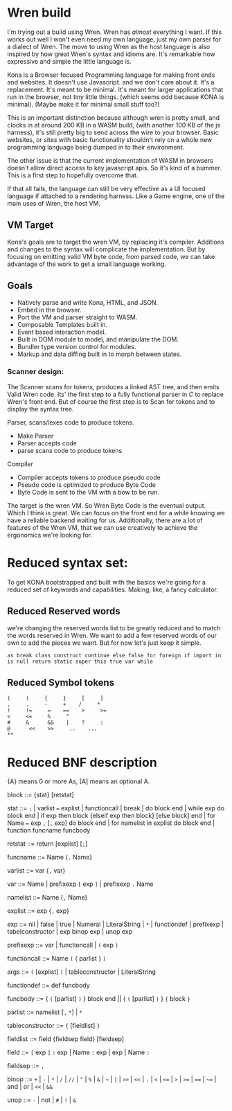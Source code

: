 # Wren build
I'm trying out a build using Wren. Wren has *almost* everything I want. If this works out well I won't even need my own language, just my own parser for a dialect of Wren. The move to using Wren as the host language is also inspired by how great Wren's syntax and idioms are. It's remarkable how expressive and simple the little language is.

Kona is a Browser focused Programming language for making front ends and websites. It doesn't use Javascript. and we don't care about it. It's a replacement. It's meant to be minimal. It's meant for larger applications that run in the browser, not tiny little things. (which seems odd because KONA is minimal). (Maybe make it for minimal small stuff too?)

This is an important distinction because although wren is pretty small, and clocks in at around 200 KB in a WASM build, (with another 100 KB of the js harness), it's still pretty big to send across the wire to your browser. Basic websites, or sites with basic functionality shouldn't rely on a whole new programming language being dumped in to their environment.

The other issue is that the current implementation of WASM in browsers doesn't allow direct access to key javascript apis. So it's kind of a bummer. This is a first step to hopefully overcome that.

If that all fails, the language can still be very effective as a UI focused language if attached to a rendering harness. Like a Game engine, one of the main uses of Wren, the host VM.

## VM Target
Kona's goals are to target the wren VM, by replacing it's compiler. Additions and changes to the syntax will complicate the implementation. But by focusing on emitting valid VM byte code, from parsed code, we can take advantage of the work to get a small language working.

## Goals
* Natively parse and write Kona, HTML, and JSON.
* Embed in the browser.
* Port the VM and parser straight to WASM.
* Composable Templates built in.
* Event based interaction model.
* Built in DOM module to model, and manipulate the DOM.
* Bundler type version control for modules.
* Markup and data diffing built in to morph between states.

### Scanner design:
The Scanner scans for tokens, produces a linked AST tree, and then emits Valid Wren code. Its' the first step to a fully functional parser in *C* to replace Wren's front end. But of course the first step is to Scan for tokens and to display the syntax tree.

Parser, scans/lexes code to produce tokens.
* Make Parser
* Parser accepts code
* parse scans code to produce tokens

Compiler
* Compiler accepts tokens to produce pseudo code
* Pseudo code is optimized to produce Byte Code
* Byte Code is sent to the VM with a bow to be run.

The target is the wren VM. So Wren Byte Code is the eventual output. Which I think is great. We can focus on the front end for a while knowing we have a reliable backend waiting for us. Additionally, there are a lot of features of the Wren VM, that we can use creatively to achieve the ergonomics we're looking for.



# Reduced syntax set:
To get KONA bootstrapped and built with the basics we're going for a reduced set of keywords and capabilities. Making, like, a fancy calculator.

## Reduced Reserved words
we're changing the reserved words list to be greatly reduced and to match the words reserved in Wren. We want to add a few reserved words of our own to add the pieces we want. But for now let's just keep it simple.
```
as break class construct continue else false for foreign if import in is null return static super this true var while
```

## Reduced Symbol tokens
```
(     )     {     }     [     ]
,     .     -     +    /     *
!     !=     =    ==    >     >=
<     <=     %     ^
#     &      &&    |    ?     :
@      <<    >>     ..    ...
**
```

# Reduced BNF description

{A} means 0 or more As, [A] means an optional A.

block   ::=   {stat} [retstat]

stat    ::=   `;` |
              varlist `=` explist |
              functioncall |
              break |
              do block end |
              while exp do block end |
              if exp then block {elseif exp then block} [else block] end |
              for Name `=` exp `,` [`,` exp] do block end |
              for namelist in explist do block end |
              function funcname funcbody

retstat  ::=   return [explist] [`;`]

funcname ::=  Name {`.` Name}

varlist  ::=  var {`,` var}

var      ::= Name | prefixexp `[` exp `]` | prefixexp `.` Name

namelist ::= Name {`,` Name}

explist ::= exp {`,` exp}

exp		  ::= nil | false | true | Numeral | LiteralString |
            `*` | functiondef | prefixexp |
            tabelconstructor | exp binop exp | unop exp

prefixexp ::= var | functioncall | `(` exp `)`

functioncall ::= Name `(` { parlist } `)`

args ::= `(` [explist] `)` | tableconstructor | LiteralString

functiondef ::= def funcbody

funcbody    ::=  { `(` [parlist] `)` } block end ||
                 { `(` [parlist] `)` } `{` block `}`

parlist ::= namelist [`,` `*`] | `*`

tableconstructor ::= `{` [fieldlist] `}`

fieldlist ::= field {fieldsep field} [fieldsep]

field ::= `[` exp `]` `:` exp | Name `:` exp | exp | Name `:`

fieldsep ::= `,`

binop ::= `+` | `-` | `*` | `/` | `//` | `^` | `%` | `&` |
          `~` | `|` | `>>` | `<<` | `.` | `<` | `<=` |
          `>` | `>=` | `==` | `~=` | and | or | `<<` | `&&`

unop ::= `-` | not | `#` | `!` | `&`
